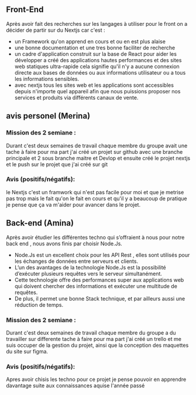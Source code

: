## Front-End

Après avoir fait des recherches sur les langages à utiliser pour le front on a décider de partir sur du Nextjs car c'est :

- un Framework qu'on apprend en cours et ou en est plus alaise
- une bonne documentation et une tres bonne faciliter de recherche
- un cadre d'application construit sur la base de React pour aider les développer a créé des applications hautes performances et des sites web statiques ultra-rapide cela signifie qu'il n'y a aucune connexion directe aux bases de données ou aux informations utilisateur ou a tous les informations sensibles.
- avec nextjs tous les sites web et les applications sont accessibles depuis n'importe quel appareil afin que nous puissions proposer nos services et produits via différents canaux de vente.

## avis personel (Merina)

### Mission des 2 semiane :

Durant c'est deux semaines de travail chaque membre du groupe avait une tache à faire pour ma part j'ai créé un projet sur github avec une branche principale et 2 sous branche maitre et Devlop et ensuite créé le projet nextjs et le push sur le projet que j'ai créé sur git

### Avis (positifs/négatifs):

le Nextjs c'est un framwork qui n'est pas facile pour moi et que je metrise pas trop mais le fait qu'on le fait en cours et qu'il y a beaucoup de pratique je pense que ça va m'aider pour avancer dans le projet.


## Back-end (Amina)

Après avoir étudier les différentes techno qui s’offraient à nous pour notre back end , nous avons finis par choisir Node.Js.

- Node.Js est un excellent choix pour les API Rest , elles sont utilisés pour les échanges de données entre serveurs et clients. 
- L’un des avantages de la technologie Node.Js est la possibilité d’exécuter plusieurs requêtes vers le serveur simultanément.
- Cette technologie offre des performances super aux applications web qui doivent chercher des informations et exécuter une multitude de requêtes. 
- De plus, il permet une bonne Stack technique, et par ailleurs aussi une réduction de temps.

### Mission des 2 semiane :

Durant c'est deux semaines de travail chaque membre du groupe a du travailler sur differente tache à faire pour ma part j'ai créé un trello et me suis occuper de la gestion du projet, ainsi que la conception des maquettes du site sur figma.

### Avis (positifs/négatifs):

Apres avoir chisis les techno pour ce projet je pense pouvoir en apprendre davantage suite aux connaissances aquise l'année passé


